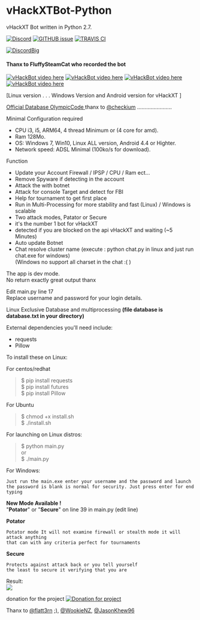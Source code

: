 # vHackXTBot-Python
vHackXT Bot written in Python 2.7.   

[![Discord](https://img.shields.io/badge/Chat-%20on%20Discord-738bd7.svg?style=flat-square)](https://discord.gg/EZNjh7t) 
[![GITHUB issue](https://img.shields.io/github/issues/OlympicCode/vHackAPI-Python.svg?style=flat-square&raw=true)](https://github.com/OlympicCode/vHackAPI-Python/issues)
[![TRAVIS CI](https://travis-ci.org/OlympicCode/vHackXTBot-Python.svg?branch=master)](https://travis-ci.org/OlympicCode/vHackXTBot-Python)

[![DiscordBig](https://encrypted-tbn0.gstatic.com/images?q=tbn:ANd9GcRqIgbcCpiwO-V04gZWfGRZl-qrmIbgKXZtHCDjhV9nF_l3tD0g9w)](https://discord.gg/EZNjh7t)

#### Thanx to FluffySteamCat who recorded the bot  
[![vHackBot video here](https://img.youtube.com/vi/7Ot4xqhh4T8/1.jpg)](https://www.youtube.com/watch?v=ccWs7Fa9GUI&feature=youtu.be) [![vHackBot video here](https://img.youtube.com/vi/vNp_T7h990s/1.jpg)](https://www.youtube.com/watch?v=vNp_T7h990s&feature=youtu.be) [![vHackBot video here](https://img.youtube.com/vi/eTw3DOeJjWw/1.jpg)](https://www.youtube.com/watch?v=eTw3DOeJjWw) [![vHackBot video here](https://img.youtube.com/vi/xI5IFJ9qMeY/1.jpg)](https://www.youtube.com/watch?v=xI5IFJ9qMeY)

[Linux version . . . Windows Version and Android version for vHackXT ]

[Official Database OlympicCode ](https://vhack.olympiccode.ga/)
thanx to [@checkium](https://github.com/checkium) .......................

Minimal Configuration required  
  
- CPU i3, i5, ARM64, 4 thread Minimum or (4 core for amd).  
- Ram 128Mo.  
- OS: Windows 7, Win10,  Linux ALL version, Android 4.4 or Highter.  
- Network speed: ADSL Minimal (100ko/s for download).


Function
- Update your Account Firewall / IPSP / CPU / Ram ect...
- Remove Spyware if detecting in the account
- Attack the with botnet
- Attack for console Target and detect for FBI
- Help for tournament to get first place
- Run in Multi-Processing for more stability and fast (Linux) / Windows is scalable
- Two attack modes, Patator or Secure
- it's the number 1 bot for vHackXT
- detected if you are blocked on the api vHackXT and waiting (~5 Minutes)
- Auto update Botnet 
- Chat resolve cluster name (execute : python chat.py in linux and just run chat.exe for windows)  
(Windows no support all charset in the chat :( ) 

The app is dev mode.  
No return exactly great output thanx  
  
Edit main.py line 17  
Replace username and password for your login details.  

Linux Exclusive Database and multiprocessing **(file database is database.txt in your directory)**

External dependencies you'll need include:
- requests
- Pillow

 
 
To install these on Linux:  

For centos/redhat
>$ pip install requests   
>$ pip install futures  
>$ pip install Pillow 

For Ubuntu 
>$ chmod +x install.sh  
>$ ./install.sh  

For launching on Linux distros:  
>$ python main.py  
>or  
>$ ./main.py   

For Windows:
```
Just run the main.exe enter your username and the password and launch
the password is blank is normal for security. Just press enter for end typing
```
  
**New Mode Available !**  
"**Potator**" or "**Secure**" on line 39 in main.py (edit line)

**Potator**    
```   
Potator mode It will not examine firewall or stealth mode it will attack anything
that can with any criteria perfect for tournaments
```

**Secure**  
```
Protects against attack back or you tell yourself  
the least to secure it verifying that you are
```

Result:  
![](http://www.cuby-hebergs.com/dl/vhack.png)

donation for the project
[![Donation for project](https://www.paypalobjects.com/en_US/i/btn/btn_donateCC_LG.gif)](https://www.paypal.com/cgi-bin/webscr?cmd=_donations&business=support%40cuby%2dhebergs%2ecom&lc=US&item_name=vBlackOut%20Coder&no_note=0&cn=about%20more%20information%20for%20your%20donation&no_shipping=2&currency_code=USD&bn=PP%2dDonationsBF%3abtn_donateCC_LG%2egif%3aNonHosted)

Thanx to [@flatt3rn](https://github.com/flatt3rn) ;),  [@WookieNZ](https://github.com/WookieNZ), [@JasonKhew96](https://github.com/JasonKhew96)  
